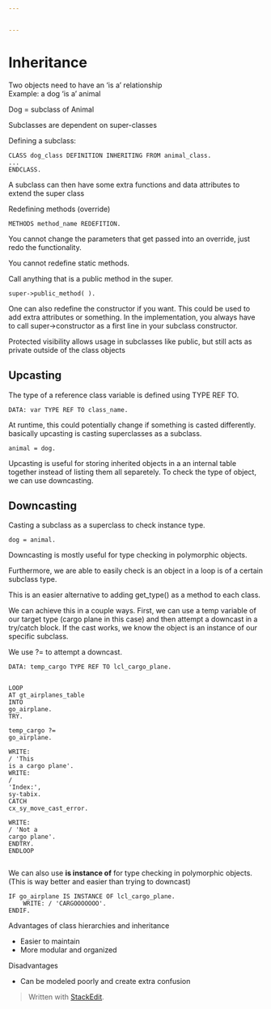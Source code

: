 ```yaml
---


---
```


<h1 id="inheritance">Inheritance</h1>
<p>Two objects need to have an ‘is a’ relationship<br>
Example: a dog ‘is a’ animal</p>
<p>Dog = subclass of Animal</p>
<p>Subclasses are dependent on super-classes</p>
<p>Defining a subclass:</p>
<pre class=" language-abap"><code class="prism  language-abap"><span class="token keyword">CLASS</span> dog_class <span class="token keyword">DEFINITION</span> <span class="token keyword">INHERITING</span> <span class="token keyword">FROM</span> animal_class<span class="token punctuation">.</span>
<span class="token punctuation">.</span><span class="token punctuation">.</span><span class="token punctuation">.</span>
<span class="token keyword">ENDCLASS</span><span class="token punctuation">.</span>
</code></pre>
<p>A subclass can then have some extra functions and data attributes to extend the super class</p>
<p>Redefining methods (override)</p>
<pre class=" language-abap"><code class="prism  language-abap"><span class="token keyword">METHODS</span> method_name REDEFITION<span class="token punctuation">.</span>
</code></pre>
<p>You cannot change the parameters that get passed into an override, just redo the functionality.</p>
<p>You cannot redefine static methods.</p>
<p>Call anything that is a public method in the super.</p>
<pre class=" language-abap"><code class="prism  language-abap">super<span class="token token-operator punctuation">-&gt;</span>public_method<span class="token punctuation">(</span> <span class="token punctuation">)</span><span class="token punctuation">.</span>
</code></pre>
<p>One can also redefine the constructor if you want. This could be used to add extra attributes or something. In the implementation, you always have to call super-&gt;constructor as a first line in your subclass constructor.</p>
<p>Protected visibility allows usage in subclasses like public, but still acts as private outside of the class objects</p>
<h2 id="upcasting">Upcasting</h2>
<p>The type of a reference class variable is defined using TYPE REF TO.</p>
<pre class=" language-abap"><code class="prism  language-abap"><span class="token keyword">DATA</span><span class="token punctuation">:</span> var <span class="token keyword">TYPE</span> <span class="token keyword">REF</span> <span class="token keyword">TO</span> class_name<span class="token punctuation">.</span>
</code></pre>
<p>At runtime, this could potentially change if something is casted differently.<br>
basically upcasting is casting superclasses as a subclass.</p>
<pre class=" language-abap"><code class="prism  language-abap">animal <span class="token operator">=</span> dog<span class="token punctuation">.</span>
</code></pre>
<p>Upcasting is useful for storing inherited objects in a an internal table together instead of listing them all separetely. To check the type of object, we can use downcasting.</p>
<h2 id="downcasting">Downcasting</h2>
<p>Casting a subclass as a superclass to check instance type.</p>
<pre class=" language-abap"><code class="prism  language-abap">dog <span class="token operator">=</span> animal<span class="token punctuation">.</span>
</code></pre>
<p>Downcasting is mostly useful for type checking in polymorphic objects.</p>
<p>Furthermore, we are able to easily check is an object in a loop is of a certain subclass type.</p>
<p>This is an easier alternative to adding get_type() as a method to each class.</p>
<p>We can achieve this in a couple ways. First, we can use a temp variable of our target type (cargo plane in this case) and then attempt a downcast in a try/catch block. If the cast works, we know the object is an instance of our specific subclass.</p>
<p>We use ?= to attempt a downcast.</p>
<pre class=" language-abap"><code class="prism  language-abap"><span class="token keyword">DATA</span><span class="token punctuation">:</span> temp_cargo <span class="token keyword">TYPE</span> <span class="token keyword">REF</span> <span class="token keyword">TO</span> lcl_cargo_plane<span class="token punctuation">.</span>

<span class="token keyword">LOOP</span> <span class="token keyword">AT</span> gt_airplanes_table <span class="token keyword">INTO</span> go_airplane<span class="token punctuation">.</span>
	<span class="token keyword">TRY</span><span class="token punctuation">.</span>  
		temp_cargo <span class="token operator">?=</span> go_airplane<span class="token punctuation">.</span>  
		<span class="token keyword">WRITE</span><span class="token punctuation">:</span> <span class="token operator">/</span> <span class="token string">'This is a cargo plane'</span><span class="token punctuation">.</span> 
		<span class="token keyword">WRITE</span><span class="token punctuation">:</span> <span class="token operator">/</span> <span class="token string">'Index:'</span><span class="token punctuation">,</span> sy<span class="token token-operator punctuation">-</span>tabix<span class="token punctuation">.</span> 
	<span class="token keyword">CATCH</span> cx_sy_move_cast_error<span class="token punctuation">.</span>  
		<span class="token keyword">WRITE</span><span class="token punctuation">:</span> <span class="token operator">/</span> <span class="token string">'Not a cargo plane'</span><span class="token punctuation">.</span>
	<span class="token keyword">ENDTRY</span><span class="token punctuation">.</span>
<span class="token keyword">ENDLOOP</span>
</code></pre>
<p>We can also use <strong>is instance of</strong> for type checking in polymorphic objects. (This is way better and easier than trying to downcast)</p>
<pre class=" language-abap"><code class="prism  language-abap"><span class="token keyword">IF</span> go_airplane <span class="token keyword">IS</span> INSTANCE <span class="token keyword">OF</span> lcl_cargo_plane<span class="token punctuation">.</span>  
	<span class="token keyword">WRITE</span><span class="token punctuation">:</span> <span class="token operator">/</span> <span class="token string">'CARGOOOOOOO'</span><span class="token punctuation">.</span>  
<span class="token keyword">ENDIF</span><span class="token punctuation">.</span>
</code></pre>
<p>Advantages of class hierarchies and inheritance</p>
<ul>
<li>Easier to maintain</li>
<li>More modular and organized</li>
</ul>
<p>Disadvantages</p>
<ul>
<li>Can be modeled poorly and create extra confusion</li>
</ul>
<blockquote>
<p>Written with <a href="https://stackedit.io/">StackEdit</a>.</p>
</blockquote>

